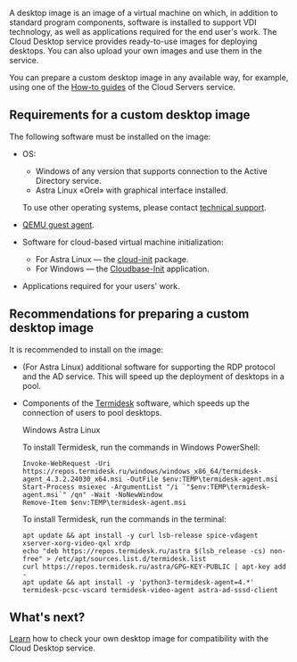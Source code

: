 A desktop image is an image of a virtual machine on which, in addition to standard program components, software is installed to support VDI technology, as well as applications required for the end user's work. The Cloud Desktop service provides ready-to-use images for deploying desktops. You can also upload your own images and use them in the service.

You can prepare a custom desktop image in any available way, for example, using one of the [How-to guides](/en/computing/iaas/how-to-guides) of the Cloud Servers service.

## Requirements for a custom desktop image

The following software must be installed on the image:

- OS:

  - Windows of any version that supports connection to the Active Directory service.
  - Astra Linux «Orel» with graphical interface installed.

  To use other operating systems, please contact [technical support](/en/contacts).

- [QEMU guest agent](https://pve.proxmox.com/wiki/Qemu-guest-agent).
- Software for cloud-based virtual machine initialization:

  - For Astra Linux — the [cloud-init](https://www.ibm.com/docs/ru/powervc-cloud/2.0.0?topic=init-installing-configuring-cloud-linux) package.
  - For Windows — the [Cloudbase-Init](https://cloudbase.it/cloudbase-init/) application.

- Applications required for your users' work.

## Recommendations for preparing a custom desktop image

It is recommended to install on the image:

- (For Astra Linux) additional software for supporting the RDP protocol and the AD service. This will speed up the deployment of desktops in a pool.
- Components of the [Termidesk](https://termidesk.ru/) software, which speeds up the connection of users to pool desktops.

    <tabs>
    <tablist>
    <tab>Windows</tab>
    <tab>Astra Linux</tab>
    </tablist>
    <tabpanel>

    To install Termidesk, run the commands in Windows PowerShell:

    ```shell
    Invoke-WebRequest -Uri https://repos.termidesk.ru/windows/windows_x86_64/termidesk-agent_4.3.2.24030_x64.msi -OutFile $env:TEMP\termidesk-agent.msi
    Start-Process msiexec -ArgumentList "/i `"$env:TEMP\termidesk-agent.msi`" /qn" -Wait -NoNewWindow
    Remove-Item $env:TEMP\termidesk-agent.msi
    ```

    </tabpanel>
    <tabpanel>

    To install Termidesk, run the commands in the terminal:

    ```shell
    apt update && apt install -y curl lsb-release spice-vdagent xserver-xorg-video-qxl xrdp
    echo "deb https://repos.termidesk.ru/astra $(lsb_release -cs) non-free" > /etc/apt/sources.list.d/termidesk.list
    curl https://repos.termidesk.ru/astra/GPG-KEY-PUBLIC | apt-key add -
    apt update && apt install -y 'python3-termidesk-agent=4.*' termidesk-pcsc-vscard termidesk-video-agent astra-ad-sssd-client
    ```

    </tabpanel>
    </tabs>

## What's next?

[Learn](/en/computing/cloud-desktops/how-to-guides/check-desktop-image) how to check your own desktop image for compatibility with the Cloud Desktop service.
